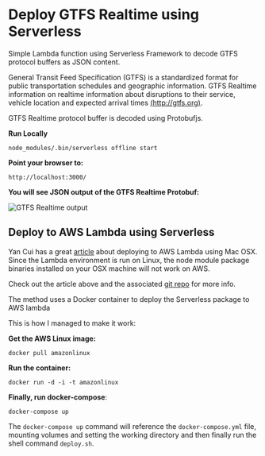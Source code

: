 # Deploy GTFS Realtime using Serverless

Simple Lambda function using Serverless Framework to decode GTFS protocol buffers as JSON content.

General Transit Feed Specification (GTFS) is a standardized format for public transportation schedules and geographic information. GTFS Realtime information on realtime information about disruptions to their service, vehicle location and expected arrival times [(http://gtfs.org)](http://gtfs.org/realtime/).

GTFS Realtime protocol buffer is decoded using Protobufjs.

**Run Locally**

`node_modules/.bin/serverless offline start`

**Point your browser to:**

`http://localhost:3000/`

**You will see JSON output of the GTFS Realtime Protobuf:**

![GTFS Realtime output](https://nodalscapes.files.wordpress.com/2018/10/gtfs-realtime.png)

## Deploy to AWS Lambda using Serverless

Yan Cui has a great [article](https://hackernoon.com/using-protocol-buffers-with-api-gateway-and-aws-lambda-22c3804f3e76) about deploying to AWS Lambda using Mac OSX. Since the Lambda environment is run on Linux, the node module package binaries installed on your OSX machine will not work on AWS.

Check out the article above and the associated [git repo](https://github.com/theburningmonk/lambda-protobuf-demo) for more info.

The method uses a Docker container to deploy the Serverless package to AWS lambda

This is how I managed to make it work:

**Get the AWS Linux image:**

`docker pull amazonlinux`

**Run the container:**

`docker run -d -i -t amazonlinux`

**Finally, run docker-compose**:

`docker-compose up`

The `docker-compose up` command will reference the `docker-compose.yml` file, mounting volumes and setting the working directory and then finally run the shell command `deploy.sh`.
